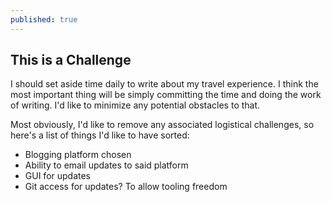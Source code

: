 ```yaml
---
published: true
---
```

## This is a Challenge

I should set aside time daily to write about my travel experience. I think the most important thing will be simply committing the time and doing the work of writing. I'd like to minimize any potential obstacles to that.

Most obviously, I'd like to remove any associated logistical challenges, so here's a list of things I'd like to have sorted:

* Blogging platform chosen
* Ability to email updates to said platform
* GUI for updates
* Git access for updates? To allow tooling freedom
